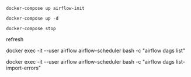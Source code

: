 ```
docker-compose up airflow-init

docker-compose up -d

docker-compose stop
```

refresh

docker exec -it --user airflow airflow-scheduler bash -c "airflow dags list"

docker exec -it --user airflow airflow-scheduler bash -c "airflow dags list-import-errors"


